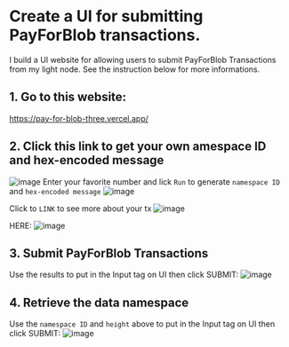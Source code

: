 # Create a UI for submitting PayForBlob transactions.

I build a UI website for allowing users to submit PayForBlob Transactions from my light node. See the instruction below for more informations.

## 1. Go to this website:

https://pay-for-blob-three.vercel.app/

## 2. Click this link to get your own amespace ID and hex-encoded message

![image](https://user-images.githubusercontent.com/85976363/233256790-c93a76c5-a004-4aaf-9191-9b7f9d143e61.png)
Enter your favorite number and lick ```Run``` to generate ```namespace ID``` and ```hex-encoded message```
![image](https://user-images.githubusercontent.com/85976363/233256532-19327927-6e7e-4f3f-87d5-ab53c14b9f8b.png)

Click to ```LINK``` to see more about your tx
![image](https://user-images.githubusercontent.com/85976363/233258613-f420a395-dc58-416e-9a33-d70356611fbc.png)

HERE:
![image](https://user-images.githubusercontent.com/85976363/233258671-cd33d802-2ef9-4a76-a4d8-89bd7cacd6ba.png)



## 3. Submit PayForBlob Transactions

Use the results to put in the Input tag on UI then click SUBMIT:
![image](https://user-images.githubusercontent.com/85976363/233258271-793da672-1758-4ace-a74e-8e17f847e4b0.png)


## 4. Retrieve the data namespace

Use the ```namespace ID``` and ```height``` above to put in the Input tag on UI then click SUBMIT:
![image](https://user-images.githubusercontent.com/85976363/233258329-b7644bd4-55d8-4c84-ae53-0a45f8122151.png)




